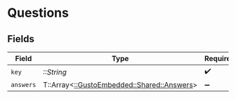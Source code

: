 # Questions


## Fields

| Field                                                                        | Type                                                                         | Required                                                                     | Description                                                                  |
| ---------------------------------------------------------------------------- | ---------------------------------------------------------------------------- | ---------------------------------------------------------------------------- | ---------------------------------------------------------------------------- |
| `key`                                                                        | *::String*                                                                   | :heavy_check_mark:                                                           | N/A                                                                          |
| `answers`                                                                    | T::Array<[::GustoEmbedded::Shared::Answers](../../models/shared/answers.md)> | :heavy_minus_sign:                                                           | N/A                                                                          |